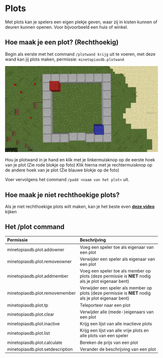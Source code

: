 # Plots

Met plots kan je spelers een eigen plekje geven, waar zij in kisten kunnen of deuren kunnen openen. Voor bijvoorbeeld een huis of winkel.
## Hoe maak je een plot? (Rechthoekig)

Begin als eerste met het command ``/plotwand krijg`` uit te voeren, met deze wand kan jij plots maken, permissie: ``minetopiasdb.plotwand``

![Plot Add](./plot_add.png)

Hou je plotwand in je hand en klik met je linkermuisknop op de eerste hoek van je plot (Zie rode blokje op foto)
Klik hierna met je rechtermuisknop op de andere hoek van je plot (Zie blauwe blokje op de foto)

Voer vervolgens het command ``/padd <naam van het plot>`` uit.

## Hoe maak je niet rechthoekige plots?

Als je niet rechthoekige plots wilt maken, kan je het beste even **[deze video](https://www.youtube.com/watch?v=-xOFv5cJUXI)** kijken
## Het /plot command

| Permissie                        | Beschrijving |
| :------------------------------- | :----------- |
| minetopiasdb.plot.addowner       | Voeg een speler toe als eigenaar van een plot |
| minetopiasdb.plot.removeowner    | Verwijder een speler als eigenaar van een plot |
| minetopiasdb.plot.addmember      | Voeg een speler toe als member op plots (deze permissie is **NIET** nodig als je plot eigenaar bent) |
| minetopiasdb.plot.removemember   | Verwijder een speler als member op plots (deze permissie is **NIET** nodig als je plot eigenaar bent) |
| minetopiasdb.plot.tp             | Teleporteer naar een plot |
| minetopiasdb.plot.clear          | Verwijder alle (mede-)eigenaars van een plot |
| minetopiasdb.plot.inactive       | Krijg een lijst van alle inactieve plots |
| minetopiasdb.plot.list           | Krijg een lijst van alle vrije plots en alle plots van een speler |
| minetopiasdb.plot.calculate      | Bereken de prijs van een plot |
| minetopiasdb.plot.setdescription | Verander de beschrijving van een plot |
